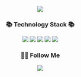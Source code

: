 
<div align="center">
<img src="https://capsule-render.vercel.app/api?type=waving&color=F7DB6A&height=180&section=header&text=Hi!%20I'm%20Nick!&fontSize=35&fontColor=FDFAF6"/>



<h3 align="center">📚 Technology Stack 📚</h3>
<p align="center">
<img src="https://img.shields.io/badge/HTML5-34F26?style=flat-square&logo=HTML5&logoColor=white"/>
<img src="https://img.shields.io/badge/CSS3-1572B6?style=flat-square&logo=CSS3&logoColor=white"/>
<img src="https://img.shields.io/badge/JavaScript-F7DF1E?style=flat-square&logo=JavaScript&logoColor=white"/>
<img src="https://img.shields.io/badge/React-61DAFB?style=flat-square&logo=React&logoColor=white"/>
<img src="https://img.shields.io/badge/Git-black?style=flat-square&logo=Git&logoColor=white"/>
</p>

<h3 align="center">✋🏻 Follow Me </h3>
<p align="center">
  <a href="https://velog.io/@yjw0517"><img src="https://img.shields.io/badge/Nick-5FCA8B?style=flat-square&logo=velog&logoColor=white"/></a>        
</p>

<!--
**NickYOOO/NickYOOO** is a ✨ _special_ ✨ repository because its `README.md` (this file) appears on your GitHub profile.

Here are some ideas to get you started:

- 🔭 I’m currently working on ...
- 🌱 I’m currently learning ...
- 👯 I’m looking to collaborate on ...
- 🤔 I’m looking for help with ...
- 💬 Ask me about ...
- 📫 How to reach me: ...
- 😄 Pronouns: ...
- ⚡ Fun fact: ...
-->
